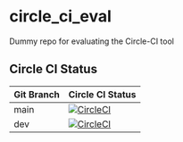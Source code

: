 # circle_ci_eval
Dummy repo for evaluating the Circle-CI tool

## Circle CI Status

| **Git Branch**  | **Circle CI Status**    |
|---------|---------------------|
| main | [![CircleCI](https://dl.circleci.com/status-badge/img/circleci/9PFgxUzhGJqJuyFpXYWdq9/VjiDFtudR8HXnqeUtRKPYD/tree/main.svg?style=svg&circle-token=810a7b45ccb63a1f10ff971b29655cc7a00a2467)](https://dl.circleci.com/status-badge/redirect/circleci/9PFgxUzhGJqJuyFpXYWdq9/VjiDFtudR8HXnqeUtRKPYD/tree/main)
| dev  | [![CircleCI](https://dl.circleci.com/status-badge/img/circleci/9PFgxUzhGJqJuyFpXYWdq9/VjiDFtudR8HXnqeUtRKPYD/tree/dev.svg?style=svg&circle-token=ba2c1fbec4e09881562bec9f188559ec6b719e86)](https://dl.circleci.com/status-badge/redirect/circleci/9PFgxUzhGJqJuyFpXYWdq9/VjiDFtudR8HXnqeUtRKPYD/tree/dev) 
